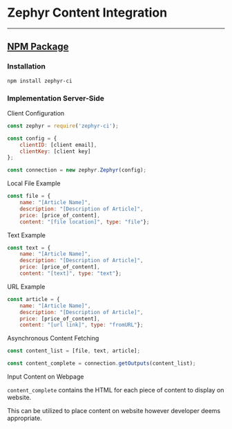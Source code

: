 # Zephyr Content Integration
***
## [NPM Package](https://www.npmjs.com/package/zephyr-ci)

### Installation
`npm install zephyr-ci`

### Implementation Server-Side
Client Configuration
```javascript
const zephyr = require('zephyr-ci');

const config = {
    clientID: [client email],
    clientKey: [client key]
};

const connection = new zephyr.Zephyr(config);
```

Local File Example
```javascript
const file = {
    name: "[Article Name]",
    description: "[Description of Article]",
    price: [price_of_content],
    content: "[file location]", type: "file"};
```

Text Example
```javascript
const text = {
    name: "[Article Name]",
    description: "[Description of Article]",
    price: [price_of_content],
    content: "[text]", type: "text"};
```

URL Example
```javascript
const article = {
    name: "[Article Name]",
    description: "[Description of Article]",
    price: [price_of_content],
    content: "[url link]", type: "fromURL"};
```

Asynchronous Content Fetching
```javascript
const content_list = [file, text, article];

const content_complete = connection.getOutputs(content_list);
```

Input Content on Webpage

`content_complete` contains the HTML for each piece of content to display on website.

This can be utilized to place content on website however developer deems appropriate.